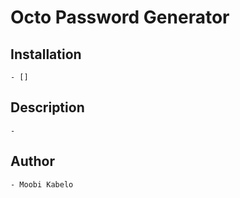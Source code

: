 # Octo Password Generator 

## Installation
    - []

## Description
    -

## Author 
    - Moobi Kabelo